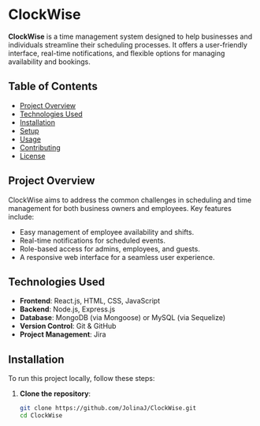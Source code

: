 # ClockWise

**ClockWise** is a time management system designed to help businesses and individuals streamline their scheduling processes. It offers a user-friendly interface, real-time notifications, and flexible options for managing availability and bookings.

## Table of Contents
- [Project Overview](#project-overview)
- [Technologies Used](#technologies-used)
- [Installation](#installation)
- [Setup](#setup)
- [Usage](#usage)
- [Contributing](#contributing)
- [License](#license)

## Project Overview

ClockWise aims to address the common challenges in scheduling and time management for both business owners and employees. Key features include:
- Easy management of employee availability and shifts.
- Real-time notifications for scheduled events.
- Role-based access for admins, employees, and guests.
- A responsive web interface for a seamless user experience.

## Technologies Used
- **Frontend**: React.js, HTML, CSS, JavaScript
- **Backend**: Node.js, Express.js
- **Database**: MongoDB (via Mongoose) or MySQL (via Sequelize)
- **Version Control**: Git & GitHub
- **Project Management**: Jira

## Installation

To run this project locally, follow these steps:

1. **Clone the repository**:
   ```bash
   git clone https://github.com/JolinaJ/ClockWise.git
   cd ClockWise
